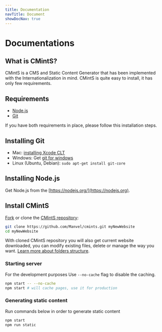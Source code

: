 ```yaml
---
title: Documentation
navTitle: Document
showDocNav: true
---
```


# Documentations

## What is CMintS?

CMintS is a CMS and Static Content Generator that has been implemented with the
Internationalization in mind. CMintS is quite easy to install, it has only few
requirements.

## Requirements

- [Node.js](https://nodejs.org/en/download/)
- [Git](https://git-scm.com/)

If you have both requirements in place, please follow this installation steps.

## Installing Git

- Mac: [installing Xcode CLT](https://git-scm.com/book/en/v2/Getting-Started-Installing-Git#_installing_on_mac)
- Windows: Get [git for windows](https://git-scm.com/download/win)
- Linux (Ubuntu, Debian): `sudo apt-get install git-core`

## Installing Node.js

Get Node.js from the [https://nodejs.org/](https://nodejs.org).

## Install CMintS

[Fork](https://help.github.com/articles/fork-a-repo/) or clone the [CMintS repository](https://github.com/Manvel/cmints):
```bash
git clone https://github.com/Manvel/cmints.git myNewWebsite
cd myNewWebsite
```

With cloned CMintS repository you will also get current website downloaded, you can modify existing files, delete or manage the way you want. [Learn more about folders structure](/documentation/getting-started/structure).

### Starting server

For the development purposes Use `--no-cache` flag to disable the caching.

```bash
npm start -- --no-cache
npm start # will cache pages, use it for production
```
### Generating static content

Run commands below in order to generate static content
```bash
npm start
npm run static
```
